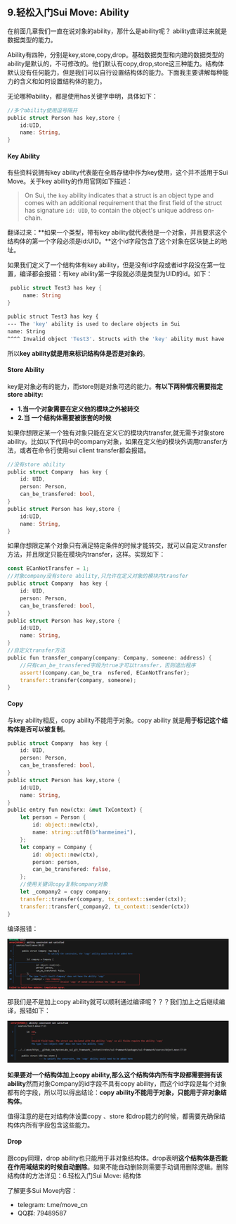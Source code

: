 ## 9.轻松入门Sui Move: Ability

在前面几章我们一直在说对象的ability，那什么是ability呢？ ability直译过来就是数据类型的能力。

Ability有四种，分别是key,store,copy,drop。基础数据类型和内建的数据类型的ability是默认的，不可修改的。他们默认有copy,drop,store这三种能力。结构体默认没有任何能力，但是我们可以自行设置结构体的能力。下面我主要讲解每种能力的含义和如何设置结构体的能力。

无论哪种ability，都是使用has关键字申明，具体如下：

```rust
//多个ability使用逗号隔开
public struct Person has key,store {
    id:UID,
    name: String,
}
```

#### Key Ability

有些资料说拥有key ability代表能在全局存储中作为key使用，这个并不适用于Sui Move。关于key ability的作用官网如下描述：

>On Sui, the `key` ability indicates that a struct is an object type and comes with an additional requirement that the first field of the struct has signature `id: UID`, to contain the object's unique address on-chain. 

翻译过来：**如果一个类型，带有key ability就代表他是一个对象，并且要求这个结构体的第一个字段必须是id:UID。**这个id字段包含了这个对象在区块链上的地址。

如果我们定义了一个结构体有key ability，但是没有id字段或者id字段没在第一位置，编译都会报错：有key ability第一字段就必须是类型为UID的id。如下：

```rust
 public struct Test3 has key {
     name: String     
}
```

```bash
public struct Test3 has key {
--- The 'key' ability is used to declare objects in Sui
name: String     
^^^^ Invalid object 'Test3'. Structs with the 'key' ability must have 'id: sui::object::UID' as their first field
```

所以**key ability就是用来标识结构体是否是对象的**。

#### Store Ability

key是对象必有的能力，而store则是对象可选的能力。**有以下两种情况需要指定store abiity:**

- **1.当一个对象需要在定义他的模块之外被转交**
- **2.当 一个结构体需要被嵌套的时候**

如果你想限定某一个独有对象只能在定义它的模块内transfer,就无需予对象store ability。比如以下代码中的company对象，如果在定义他的模块外调用transfer方法，或者在命令行使用sui client transfer都会报错。

```rust
//没有store ability
public struct Company  has key {
    id: UID,     
    person: Person,
    can_be_transfered: bool,
}
public struct Person has key,store {
    id:UID,
    name: String,
}
```

如果你想限定某个对象只有满足特定条件的时候才能转交，就可以自定义transfer方法，并且限定只能在模块内transfer，这样。实现如下：

```rust
const ECanNotTransfer = 1;
//对象company没有store ability,只允许在定义对象的模块内transfer
public struct Company  has key {
    id: UID,     
    person: Person,
    can_be_transfered: bool,
}
public struct Person has key,store {
    id:UID,
    name: String,
}
//自定义transfer方法
public fun transfer_company(company: Company, someone: address) {
    //只有can_be_transfered字段为true才可以transfer，否则退出程序
    assert!(company.can_be_tra	nsfered, ECanNotTransfer);
    transfer::transfer(company, someone);
} 
```

#### Copy

与key ability相反，copy ability不能用于对象。copy ability 就是**用于标记这个结构体是否可以被复制**。

```rust
public struct Company  has key {
    id: UID,     
    person: Person,
    can_be_transfered: bool,
}
public struct Person has key,store {
    id:UID,
    name: String,
}
public entry fun new(ctx: &mut TxContext) {
    let person = Person {
        id: object::new(ctx),
        name: string::utf8(b"hanmeimei"),
    };
    let company = Company {
        id: object::new(ctx),
        person: person,
        can_be_transfered: false,
    };
    //使用关键词copy复制company对象
    let _company2 = copy company;
    transfer::transfer(company, tx_context::sender(ctx));
    transfer::transfer(_company2, tx_context::sender(ctx))
}
```

编译报错：

![](https://github.com/Crazyjs123/crazyjs123.github.io/blob/main/pic/copy.png?raw=true)

那我们是不是加上copy ability就可以顺利通过编译呢？？？我们加上之后继续编译，报错如下：

![](https://github.com/Crazyjs123/crazyjs123.github.io/blob/main/pic/coyp2.png?raw=true)

**如果要对一个结构体加上copy ability,那么这个结构体内所有字段都需要拥有该ability**然而对象Company的id字段不具有copy ability，而这个id字段是每个对象都有的字段，所以可以得出结论：**copy ability不能用于对象，只能用于非对象结构体**。

值得注意的是在对结构体设置copy 、store 和drop能力的时候，都需要先确保结构体内所有字段包含这些能力。

#### Drop

跟copy同理，drop ability也只能用于非对象结构体。drop表明**这个结构体是否能在作用域结束的时候自动删除**。如果不能自动删除则需要手动调用删除逻辑。删除结构体的方法详见：6.轻松入门Sui Move: 结构体



 了解更多Sui Move内容：

- telegram: t.me/move_cn
- QQ群: 79489587
